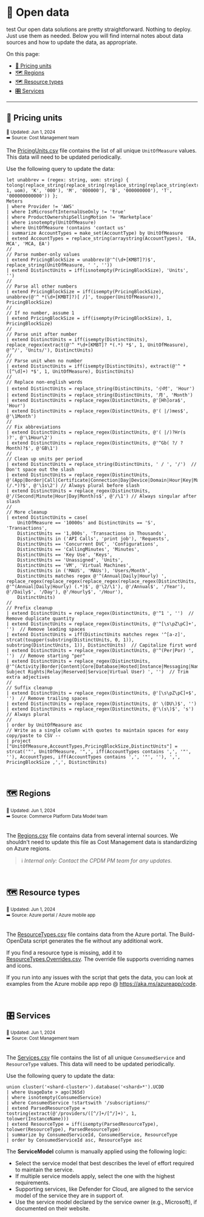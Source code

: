 # 📇 Open data
test
Our open data solutions are pretty straightforward. Nothing to deploy. Just use them as needed. Below you will find internal notes about data sources and how to update the data, as appropriate.

On this page:

- [📏 Pricing units](#-pricing-units)
- [🗺️ Regions](#️-regions)
- [🗺️ Resource types](#️-resource-types)
- [🎛️ Services](#️-services)

---

## 📏 Pricing units

<sup>
    📅 Updated: Jun 1, 2024<br>
    ➡️ Source: Cost Management team<br>
</sup>

The [PricingUnits.csv](./PricingUnits.csv) file contains the list of all unique `UnitOfMeasure` values. This data will need to be updated periodically.

Use the following query to update the data:

```kql
let unabbrev = (regex: string, uom: string) { tolong(replace_string(replace_string(replace_string(replace_string(extract(regex, 1, uom), 'K', '000'), 'M', '000000'), 'B', '000000000'), 'T', '000000000000')) };
Meters
| where Provider != 'AWS'
| where IsMicrosoftInternalUseOnly != 'true'
| where ProductOwnershipSellingMotion != 'Marketplace'
| where isnotempty(UnitOfMeasure)
| where UnitOfMeasure !contains 'contact us'
| summarize AccountTypes = make_set(AccountType) by UnitOfMeasure
| extend AccountTypes = replace_string(arraystring(AccountTypes), 'EA, MCA', 'MCA, EA')
//
// Parse number-only values
| extend PricingBlockSize = unabbrev(@'^(\d+[KMBT]?)$', replace_string(UnitOfMeasure, ' ', ''))
| extend DistinctUnits = iff(isnotempty(PricingBlockSize), 'Units', '')
//
// Parse all other numbers
| extend PricingBlockSize = iff(isempty(PricingBlockSize), unabbrev(@'^ *(\d+[KMBT]?)[ /]', toupper(UnitOfMeasure)), PricingBlockSize)
//
// If no number, assume 1
| extend PricingBlockSize = iff(isempty(PricingBlockSize), 1, PricingBlockSize)
//
// Parse unit after number
| extend DistinctUnits = iff(isempty(DistinctUnits), replace_regex(extract(@'^ *\d+[KMBT]? *(.*) *$', 1, UnitOfMeasure), @'^/', 'Units/'), DistinctUnits)
//
// Parse unit when no number
| extend DistinctUnits = iff(isempty(DistinctUnits), extract(@'^ *([^\d]+) *$', 1, UnitOfMeasure), DistinctUnits)
//
// Replace non-english words
| extend DistinctUnits = replace_string(DistinctUnits, '小时', 'Hour')
| extend DistinctUnits = replace_string(DistinctUnits, '月', 'Month')
| extend DistinctUnits = replace_regex(DistinctUnits, @'[Hh]ora$', 'Hour')
| extend DistinctUnits = replace_regex(DistinctUnits, @'( |/)mes$', @'\1Month')
//
// Fix abbreviations
| extend DistinctUnits = replace_regex(DistinctUnits, @'( |/)?Hr(s )?', @'\1Hour\2')
| extend DistinctUnits = replace_regex(DistinctUnits, @'^Gb( ?/ ?Month)?$', @'GB\1')
//
// Clean up units per period
| extend DistinctUnits = replace_string(DistinctUnits, ' / ', '/')  // Don't space out the slash
| extend DistinctUnits = replace_regex(DistinctUnits, @'(App|Border|Call|Certificate|Connection|Day|Device|Domain|Hour|Key|Machine|Meter|Minute|Month|Node|Pack|Pipeline|Plan|Request|Resource|Second|Subscription|Unit|User|Website|Zone)(/.*)?$', @'\1s\2') // Always plural before slash
| extend DistinctUnits = replace_regex(DistinctUnits, @'/(Second|Minute|Hour|Day|Month)s$', @'/\1') // Always singular after slash
//
// More cleanup
| extend DistinctUnits = case(
    UnitOfMeasure == '10000s' and DistinctUnits == 'S', 'Transactions',
    DistinctUnits == '1,000s', 'Transactions in Thousands',
    DistinctUnits in ('API Calls', 'print job'), 'Requests',
    DistinctUnits == 'Concurrent DVC', 'Configurations',
    DistinctUnits == 'CallingMinutes', 'Minutes',
    DistinctUnits == 'Key Use', 'Keys',
    DistinctUnits == 'Unassigned', 'Units',
    DistinctUnits == 'VM', 'Virtual Machines',
    DistinctUnits in ('MAUS', 'MAUs'), 'Users/Month',
    DistinctUnits matches regex @'^(Annual|Daily|Hourly) ', replace_regex(replace_regex(replace_regex(replace_regex(DistinctUnits, @'^(Annual|Daily|Hourly) (.*)$', @'\2/\1'), @'/Annual$', '/Year'), @'/Daily$', '/Day'), @'/Hourly$', '/Hour'),
    DistinctUnits)
//
// Prefix cleanup
| extend DistinctUnits = replace_regex(DistinctUnits, @'^1 ', '')  // Remove duplicate quantity
| extend DistinctUnits = replace_regex(DistinctUnits, @'^[\s\pZ\pC]+', '')  // Remove leading spaces
| extend DistinctUnits = iff(DistinctUnits matches regex '^[a-z]', strcat(toupper(substring(DistinctUnits, 0, 1)), substring(DistinctUnits, 1)), DistinctUnits)  // Capitalize first word
| extend DistinctUnits = replace_regex(DistinctUnits, @'^(Per|Por) ', '')  // Remove starting "per"
| extend DistinctUnits = replace_regex(DistinctUnits, @'^(Activity|Border|Content|Core|Database|Hosted|Instance|Messaging|Named|Operation|Privacy Subject Rights|Relay|Reserved|Service|Virtual User) ', '')  // Trim extra adjectives
//
// Suffix cleanup
| extend DistinctUnits = replace_regex(DistinctUnits, @'[\s\pZ\pC]+$', '')  // Remove trailing spaces
| extend DistinctUnits = replace_regex(DistinctUnits, @' \(DU\)$', '')
| extend DistinctUnits = replace_regex(DistinctUnits, @'\(s\)$', 's')  // Always plural
//
| order by UnitOfMeasure asc
// Write as a single column with quotes to maintain spaces for easy copy/paste to CSV -- 
| project ["UnitOfMeasure,AccountTypes,PricingBlockSize,DistinctUnits"] = strcat('"', UnitOfMeasure, '",', iff(AccountTypes contains ',', '"', ''), AccountTypes, iff(AccountTypes contains ',', '"', ''), ',', PricingBlockSize ,',', DistinctUnits)
```

<br>

## 🗺️ Regions

<sup>
    📅 Updated: Jun 1, 2024<br>
    ➡️ Source: Commerce Platform Data Model team<br>
</sup>

<br>

The [Regions.csv](./Regions.csv) file contains data from several internal sources. We shouldn't need to update this file as Cost Management data is standardizing on Azure regions.

> ℹ️ _Internal only: Contact the CPDM PM team for any updates._

<br>

## 🗺️ Resource types

<sup>
    📅 Updated: Jun 1, 2024<br>
    ➡️ Source: Azure portal / Azure mobile app<br>
</sup>

<br>

The [ResourceTypes.csv](./ResourceTypes.csv) file contains data from the Azure portal. The Build-OpenData script generates the fie without any additional work.

If you find a resource type is missing, add it to [ResourceTypes.Overrides.csv](./ResourceTypes.Overrides.json). The override file supports overriding names and icons.

If you run into any issues with the script that gets the data, you can look at examples from the Azure mobile app repo @ https://aka.ms/azureapp/code.

<br>

## 🎛️ Services

<sup>
    📅 Updated: Jun 1, 2024<br>
    ➡️ Source: Cost Management team<br>
</sup>

<br>

The [Services.csv](./Services.csv) file contains the list of all unique `ConsumedService` and `ResourceType` values. This data will need to be updated periodically.

Use the following query to update the data:

```kql
union cluster('<shard-cluster>').database('<shard>*').UCDD
| where UsageDate > ago(365d)
| where isnotempty(ConsumedService)
| where ConsumedService !startswith '/subscriptions/'
| extend ParsedResourceType = tostring(extract(@'/providers/([^/]+/[^/]+)', 1, tolower(InstanceName)))
| extend ResourceType = iff(isempty(ParsedResourceType), tolower(ResourceType), ParsedResourceType)
| summarize by ConsumedServiceId, ConsumedService, ResourceType
| order by ConsumedServiceId asc, ResourceType asc
```

The **ServiceModel** column is manually applied using the following logic:

- Select the service model that best describes the level of effort required to maintain the service.
- If multiple service models apply, select the one with the highest requirements.
- Supporting services, like Defender for Cloud, are aligned to the service model of the service they are in support of.
- Use the service model declared by the service owner (e.g., Microsoft), if documented on their website.

<br>
